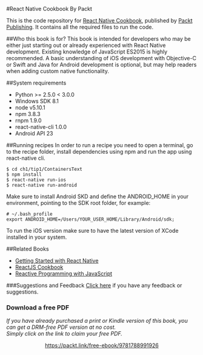 #React Native Cookbook
By Packt

This is the code repository for [React Native Cookbook](https://www.packtpub.com/application-development/react-native-cookbook?utm_source=github&utm_medium=repository&utm_campaign=9781786462558), published by [Packt Publishing](https://www.packtpub.com/). It contains all the required files to run the code.

##Who this book is for?
This book is intended for developers who may be either just starting out or already experienced with React Native development. Existing knowledge of JavaScript ES2015 is highly recommended. A basic understanding of iOS development with Objective-C or Swift and Java for Android development is optional, but may help readers when adding custom native functionality.

##System requirements
- Python >= 2.5.0 < 3.0.0
- Windows SDK 8.1
- node v5.10.1
- npm 3.8.3
- rnpm 1.9.0
- react-native-cli 1.0.0
- Android API 23

##Running recipes
In order to run a recipe you need to open a terminal, go to the recipe folder, install dependencies using npm and run the app using react-native cli.

    $ cd ch1/tip1/ContainersText
    $ npm install
    $ react-native run-ios
    $ react-native run-android

Make sure to install Android SKD and define the ANDROID_HOME in your environment, pointing to the SDK root folder, for example:

    # ~/.bash_profile
    export ANDROID_HOME=/Users/YOUR_USER_HOME/Library/Android/sdk;

To run the iOS version make sure to have the latest version of XCode installed in your system.

##Related Books

* [Getting Started with React Native](https://www.packtpub.com/application-development/getting-started-react-native?utm_source=github&utm_medium=repository&utm_campaign=9781785885181)
* [ReactJS Cookbook](https://www.packtpub.com/web-development/reactjs-cookbook?utm_source=github&utm_medium=repository&utm_campaign=9781783980727)
* [Reactive Programming with JavaScript](https://www.packtpub.com/application-development/reactive-programming-javascript?utm_source=github&utm_medium=repository&utm_campaign=9781783558551)

###Suggestions and Feedback
[Click here](https://docs.google.com/forms/d/e/1FAIpQLSe5qwunkGf6PUvzPirPDtuy1Du5Rlzew23UBp2S-P3wB-GcwQ/viewform) if you have any feedback or suggestions.
### Download a free PDF

 <i>If you have already purchased a print or Kindle version of this book, you can get a DRM-free PDF version at no cost.<br>Simply click on the link to claim your free PDF.</i>
<p align="center"> <a href="https://packt.link/free-ebook/9781788991926">https://packt.link/free-ebook/9781788991926 </a> </p>